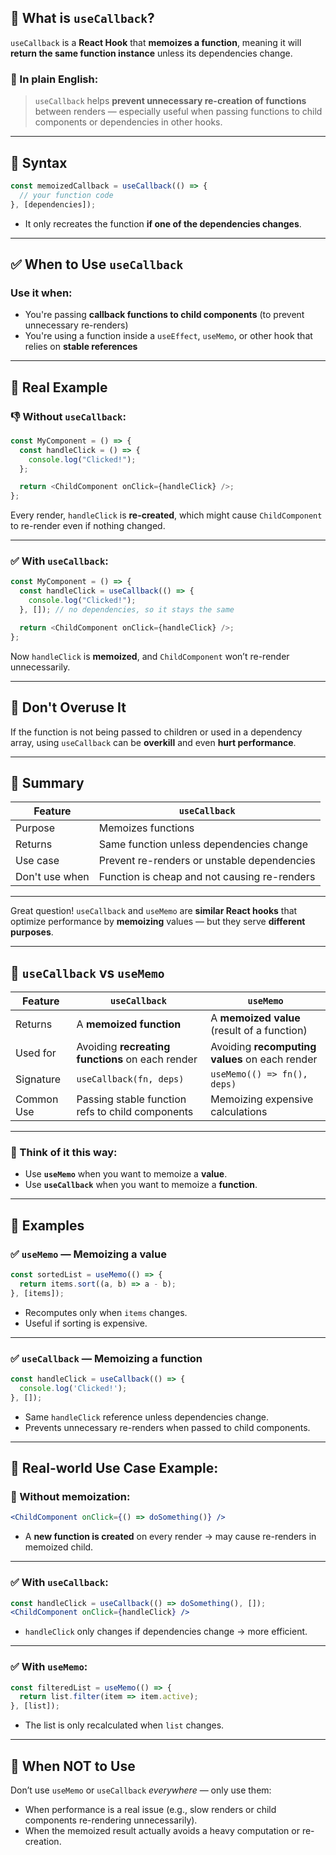 ## 🔄 What is `useCallback`?

`useCallback` is a **React Hook** that **memoizes a function**, meaning it will **return the same function instance** unless its dependencies change.

### 💬 In plain English:

> `useCallback` helps **prevent unnecessary re-creation of functions** between renders — especially useful when passing functions to child components or dependencies in other hooks.

---

## 🧠 Syntax

```js
const memoizedCallback = useCallback(() => {
  // your function code
}, [dependencies]);
```

* It only recreates the function **if one of the dependencies changes**.

---

## ✅ When to Use `useCallback`

### Use it when:

* You're passing **callback functions to child components** (to prevent unnecessary re-renders)
* You're using a function inside a `useEffect`, `useMemo`, or other hook that relies on **stable references**

---

## 🧪 Real Example

### 👎 Without `useCallback`:

```js
const MyComponent = () => {
  const handleClick = () => {
    console.log("Clicked!");
  };

  return <ChildComponent onClick={handleClick} />;
};
```

Every render, `handleClick` is **re-created**, which might cause `ChildComponent` to re-render even if nothing changed.

---

### ✅ With `useCallback`:

```js
const MyComponent = () => {
  const handleClick = useCallback(() => {
    console.log("Clicked!");
  }, []); // no dependencies, so it stays the same

  return <ChildComponent onClick={handleClick} />;
};
```

Now `handleClick` is **memoized**, and `ChildComponent` won’t re-render unnecessarily.

---

## 🛑 Don't Overuse It

If the function is not being passed to children or used in a dependency array, using `useCallback` can be **overkill** and even **hurt performance**.

---

## 🔁 Summary

| Feature        | `useCallback`                                |
| -------------- | -------------------------------------------- |
| Purpose        | Memoizes functions                           |
| Returns        | Same function unless dependencies change     |
| Use case       | Prevent re-renders or unstable dependencies  |
| Don't use when | Function is cheap and not causing re-renders |

---
Great question! `useCallback` and `useMemo` are **similar React hooks** that optimize performance by **memoizing** values — but they serve **different purposes**.

---

## 🔁 `useCallback` vs `useMemo`

| Feature    | `useCallback`                                    | `useMemo`                                      |
| ---------- | ------------------------------------------------ | ---------------------------------------------- |
| Returns    | A **memoized function**                          | A **memoized value** (result of a function)    |
| Used for   | Avoiding **recreating functions** on each render | Avoiding **recomputing values** on each render |
| Signature  | `useCallback(fn, deps)`                          | `useMemo(() => fn(), deps)`                    |
| Common Use | Passing stable function refs to child components | Memoizing expensive calculations               |

---

### 🧠 Think of it this way:

* Use **`useMemo`** when you want to memoize a **value**.
* Use **`useCallback`** when you want to memoize a **function**.

---

## 🔧 Examples

### ✅ `useMemo` — Memoizing a value

```jsx
const sortedList = useMemo(() => {
  return items.sort((a, b) => a - b);
}, [items]);
```

* Recomputes only when `items` changes.
* Useful if sorting is expensive.

---

### ✅ `useCallback` — Memoizing a function

```jsx
const handleClick = useCallback(() => {
  console.log('Clicked!');
}, []);
```

* Same `handleClick` reference unless dependencies change.
* Prevents unnecessary re-renders when passed to child components.

---

## 🔄 Real-world Use Case Example:

### 🔁 Without memoization:

```jsx
<ChildComponent onClick={() => doSomething()} />
```

* A **new function is created** on every render → may cause re-renders in memoized child.

---

### ✅ With `useCallback`:

```jsx
const handleClick = useCallback(() => doSomething(), []);
<ChildComponent onClick={handleClick} />
```

* `handleClick` only changes if dependencies change → more efficient.

---

### ✅ With `useMemo`:

```jsx
const filteredList = useMemo(() => {
  return list.filter(item => item.active);
}, [list]);
```

* The list is only recalculated when `list` changes.

---

## 🚨 When NOT to Use

Don’t use `useMemo` or `useCallback` *everywhere* — only use them:

* When performance is a real issue (e.g., slow renders or child components re-rendering unnecessarily).
* When the memoized result actually avoids a heavy computation or re-creation.

